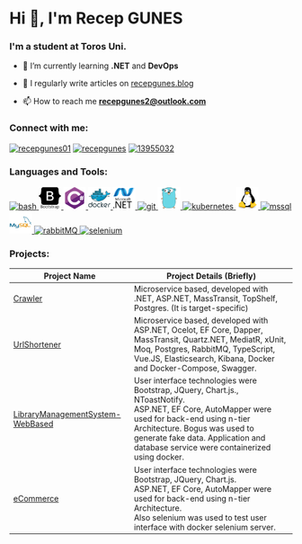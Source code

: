 <h1 align="left">Hi 👋, I'm Recep GUNES</h1>
<h3 align="left">I'm a student at Toros Uni.</h3>

- 🌱 I’m currently learning **.NET** and **DevOps**

- 📝 I regularly write articles on [recepgunes.blog](https://recepgunes.blog/)

- 📫 How to reach me **recepgunes2@outlook.com**

<h3 align="left">Connect with me:</h3>
<p align="left">
<a href="https://twitter.com/recepgunes01" target="blank"><img align="center" src="https://raw.githubusercontent.com/rahuldkjain/github-profile-readme-generator/master/src/images/icons/Social/twitter.svg" alt="recepgunes01" height="30" width="40" /></a>
<a href="https://linkedin.com/in/recepgunes" target="blank"><img align="center" src="https://raw.githubusercontent.com/rahuldkjain/github-profile-readme-generator/master/src/images/icons/Social/linked-in-alt.svg" alt="recepgunes" height="30" width="40" /></a>
<a href="https://stackoverflow.com/users/13955032" target="blank"><img align="center" src="https://raw.githubusercontent.com/rahuldkjain/github-profile-readme-generator/master/src/images/icons/Social/stack-overflow.svg" alt="13955032" height="30" width="40" /></a>
</p>

<h3 align="left">Languages and Tools:</h3>
<p align="left"> <a href="https://www.gnu.org/software/bash/" target="_blank" rel="noreferrer"> <img src="https://www.vectorlogo.zone/logos/gnu_bash/gnu_bash-icon.svg" alt="bash" width="40" height="40"/> </a> <a href="https://getbootstrap.com" target="_blank" rel="noreferrer"> <img src="https://raw.githubusercontent.com/devicons/devicon/master/icons/bootstrap/bootstrap-plain-wordmark.svg" alt="bootstrap" width="40" height="40"/> </a> <a href="https://www.w3schools.com/cs/" target="_blank" rel="noreferrer"> <img src="https://raw.githubusercontent.com/devicons/devicon/master/icons/csharp/csharp-original.svg" alt="csharp" width="40" height="40"/> </a> <a href="https://www.docker.com/" target="_blank" rel="noreferrer"> <img src="https://raw.githubusercontent.com/devicons/devicon/master/icons/docker/docker-original-wordmark.svg" alt="docker" width="40" height="40"/> </a> <a href="https://dotnet.microsoft.com/" target="_blank" rel="noreferrer"> <img src="https://raw.githubusercontent.com/devicons/devicon/master/icons/dot-net/dot-net-original-wordmark.svg" alt="dotnet" width="40" height="40"/> </a> <a href="https://git-scm.com/" target="_blank" rel="noreferrer"> <img src="https://www.vectorlogo.zone/logos/git-scm/git-scm-icon.svg" alt="git" width="40" height="40"/> </a> <a href="https://golang.org" target="_blank" rel="noreferrer"> <img src="https://raw.githubusercontent.com/devicons/devicon/master/icons/go/go-original.svg" alt="go" width="40" height="40"/> </a> <a href="https://kubernetes.io" target="_blank" rel="noreferrer"> <img src="https://www.vectorlogo.zone/logos/kubernetes/kubernetes-icon.svg" alt="kubernetes" width="40" height="40"/> </a> <a href="https://www.linux.org/" target="_blank" rel="noreferrer"> <img src="https://raw.githubusercontent.com/devicons/devicon/master/icons/linux/linux-original.svg" alt="linux" width="40" height="40"/> </a> <a href="https://www.microsoft.com/en-us/sql-server" target="_blank" rel="noreferrer"> <img src="https://www.svgrepo.com/show/303229/microsoft-sql-server-logo.svg" alt="mssql" width="40" height="40"/> </a> <a href="https://www.mysql.com/" target="_blank" rel="noreferrer"> <img src="https://raw.githubusercontent.com/devicons/devicon/master/icons/mysql/mysql-original-wordmark.svg" alt="mysql" width="40" height="40"/> </a> <a href="https://www.rabbitmq.com" target="_blank" rel="noreferrer"> <img src="https://www.vectorlogo.zone/logos/rabbitmq/rabbitmq-icon.svg" alt="rabbitMQ" width="40" height="40"/> </a> <a href="https://www.selenium.dev" target="_blank" rel="noreferrer"> <img src="https://raw.githubusercontent.com/detain/svg-logos/780f25886640cef088af994181646db2f6b1a3f8/svg/selenium-logo.svg" alt="selenium" width="40" height="40"/> </a> </p>

<h3 align="left">Projects:</h3>
<table>
  <thead>
    <tr>
      <th>Project Name</th>
      <th>Project Details (Briefly)</th>
    </tr>
  </thead>
  <tbody>
    <tr>
      <td><a href="https://github.com/recepgunes1/Crawler" target="_blank">Crawler</a></td>
      <td>Microservice based, developed with .NET, ASP.NET, MassTransit, TopShelf, Postgres. (It is target-specific)</td>
    </tr>
    <tr>
      <td><a href="https://github.com/recepgunes1/UrlShortener" target="_blank">UrlShortener</a></td>
      <td>Microservice based, developed with ASP.NET, Ocelot, EF Core, Dapper, MassTransit, Quartz.NET, MediatR, xUnit, Moq, Postgres, RabbitMQ, TypeScript, Vue.JS, Elasticsearch, Kibana, Docker and Docker-Compose, Swagger.</td>
    </tr>
    <tr>
      <td><a href="https://github.com/recepgunes1/LibraryManagementSystem-WebBased" target="_blank">LibraryManagementSystem-WebBased</a></td>
      <td>User interface technologies were Bootstrap, JQuery, Chart.js., NToastNotify.<br/>ASP.NET, EF Core, AutoMapper were used for back-end using n-tier Architecture. Bogus was used to generate fake data. Application and database service were containerized using docker.</td>
    </tr>
    <tr>
      <td><a href="https://github.com/recepgunes1/eCommerce" target="_blank">eCommerce</a></td>
      <td>User interface technologies were Bootstrap, JQuery, Chart.js.<br/>ASP.NET, EF Core, AutoMapper were used for back-end using n-tier Architecture.<br/>Also selenium was used to test user interface with docker selenium server.</td>
    </tr>
  </tbody>
</table>

